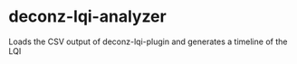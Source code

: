 # deconz-lqi-analyzer
Loads the CSV output of deconz-lqi-plugin and generates a timeline of the LQI
